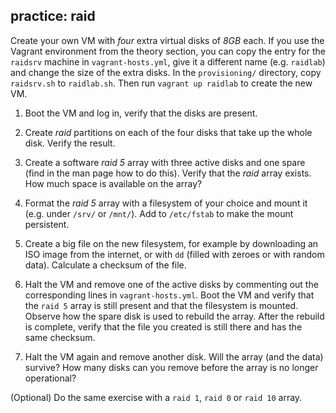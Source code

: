 ## practice: raid

Create your own VM with *four* extra virtual disks of *8GB* each. If you use the Vagrant environment from the theory section, you can copy the entry for the `raidsrv` machine in `vagrant-hosts.yml`, give it a different name (e.g. `raidlab`) and change the size of the extra disks. In the `provisioning/` directory, copy `raidsrv.sh` to `raidlab.sh`. Then run `vagrant up raidlab` to create the new VM.

1. Boot the VM and log in, verify that the disks are present.

2. Create *raid* partitions on each of the four disks that take up the whole disk. Verify the result.

3. Create a software *raid 5* array with three active disks and one spare (find in the man page how to do this). Verify that the *raid* array exists. How much space is available on the array?

4. Format the *raid 5* array with a filesystem of your choice and mount it (e.g. under `/srv/` or `/mnt/`). Add to `/etc/fstab` to make the mount persistent.

5. Create a big file on the new filesystem, for example by downloading an ISO image from the internet, or with `dd` (filled with zeroes or with random data). Calculate a checksum of the file.

6. Halt the VM and remove one of the active disks by commenting out the corresponding lines in `vagrant-hosts.yml`. Boot the VM and verify that the `raid 5` array is still present and that the filesystem is mounted. Observe how the spare disk is used to rebuild the array. After the rebuild is complete, verify that the file you created is still there and has the same checksum.

7. Halt the VM again and remove another disk. Will the array (and the data) survive? How many disks can you remove before the array is no longer operational?

(Optional) Do the same exercise with a `raid 1`, `raid 0` or `raid 10` array.

